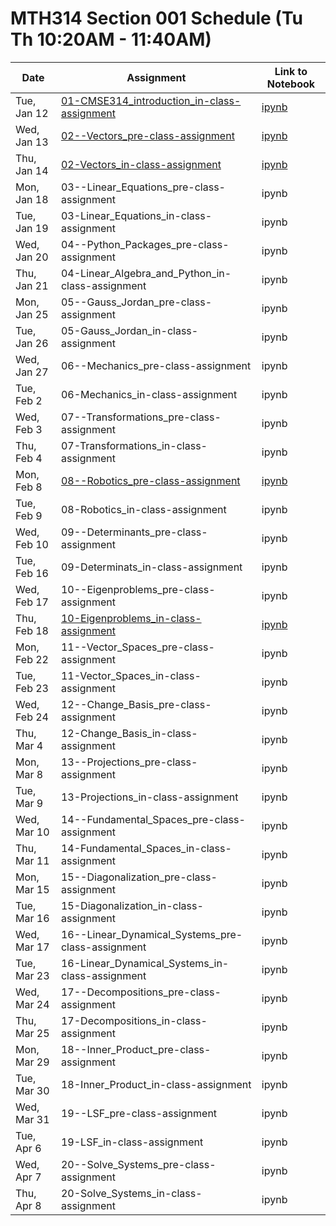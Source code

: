 # MTH314 Section 001 Schedule (Tu Th 10:20AM - 11:40AM)

| Date | Assignment | Link to Notebook |
|------|------------|------------------|
| Tue, Jan 12 | [01-CMSE314_introduction_in-class-assignment](01-CMSE314_introduction_in-class-assignment.html) | [ipynb](01-CMSE314_introduction_in-class-assignment.ipynb) |
| Wed, Jan 13 | [02--Vectors_pre-class-assignment](02--Vectors_pre-class-assignment.html) | [ipynb](02--Vectors_pre-class-assignment.ipynb) |
| Thu, Jan 14 | [02-Vectors_in-class-assignment](02-Vectors_in-class-assignment.html) | [ipynb](02-Vectors_in-class-assignment.ipynb) |
| Mon, Jan 18 | 03--Linear_Equations_pre-class-assignment | ipynb | 
| Tue, Jan 19 | 03-Linear_Equations_in-class-assignment | ipynb | 
| Wed, Jan 20 | 04--Python_Packages_pre-class-assignment | ipynb | 
| Thu, Jan 21 | 04-Linear_Algebra_and_Python_in-class-assignment | ipynb | 
| Mon, Jan 25 | 05--Gauss_Jordan_pre-class-assignment | ipynb | 
| Tue, Jan 26 | 05-Gauss_Jordan_in-class-assignment | ipynb | 
| Wed, Jan 27 | 06--Mechanics_pre-class-assignment | ipynb | 
| Tue, Feb 2 | 06-Mechanics_in-class-assignment | ipynb | 
| Wed, Feb 3 | 07--Transformations_pre-class-assignment | ipynb | 
| Thu, Feb 4 | 07-Transformations_in-class-assignment | ipynb | 
| Mon, Feb 8 | [08--Robotics_pre-class-assignment](08--Robotics_pre-class-assignment.html) | [ipynb](08--Robotics_pre-class-assignment.ipynb) |
| Tue, Feb 9 | 08-Robotics_in-class-assignment | ipynb | 
| Wed, Feb 10 | 09--Determinants_pre-class-assignment | ipynb | 
| Tue, Feb 16 | 09-Determinats_in-class-assignment | ipynb | 
| Wed, Feb 17 | 10--Eigenproblems_pre-class-assignment | ipynb | 
| Thu, Feb 18 | [10-Eigenproblems_in-class-assignment](10-Eigenproblems_in-class-assignment.html) | [ipynb](10-Eigenproblems_in-class-assignment.ipynb) |
| Mon, Feb 22 | 11--Vector_Spaces_pre-class-assignment | ipynb | 
| Tue, Feb 23 | 11-Vector_Spaces_in-class-assignment | ipynb | 
| Wed, Feb 24 | 12--Change_Basis_pre-class-assignment | ipynb | 
| Thu, Mar 4 | 12-Change_Basis_in-class-assignment | ipynb | 
| Mon, Mar 8 | 13--Projections_pre-class-assignment | ipynb | 
| Tue, Mar 9 | 13-Projections_in-class-assignment | ipynb | 
| Wed, Mar 10 | 14--Fundamental_Spaces_pre-class-assignment | ipynb | 
| Thu, Mar 11 | 14-Fundamental_Spaces_in-class-assignment | ipynb | 
| Mon, Mar 15 | 15--Diagonalization_pre-class-assignment | ipynb | 
| Tue, Mar 16 | 15-Diagonalization_in-class-assignment | ipynb | 
| Wed, Mar 17 | 16--Linear_Dynamical_Systems_pre-class-assignment | ipynb | 
| Tue, Mar 23 | 16-Linear_Dynamical_Systems_in-class-assignment | ipynb | 
| Wed, Mar 24 | 17--Decompositions_pre-class-assignment | ipynb | 
| Thu, Mar 25 | 17-Decompositions_in-class-assignment | ipynb | 
| Mon, Mar 29 | 18--Inner_Product_pre-class-assignment | ipynb | 
| Tue, Mar 30 | 18-Inner_Product_in-class-assignment | ipynb | 
| Wed, Mar 31 | 19--LSF_pre-class-assignment | ipynb | 
| Tue, Apr 6 | 19-LSF_in-class-assignment | ipynb | 
| Wed, Apr 7 | 20--Solve_Systems_pre-class-assignment | ipynb | 
| Thu, Apr 8 | 20-Solve_Systems_in-class-assignment | ipynb | 
